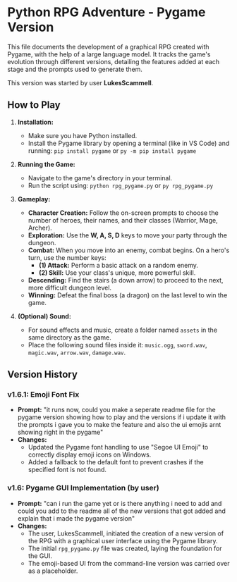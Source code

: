 # Python RPG Adventure - Pygame Version

This file documents the development of a graphical RPG created with Pygame, with the help of a large language model. It tracks the game's evolution through different versions, detailing the features added at each stage and the prompts used to generate them.

This version was started by user **LukesScammell**.

## How to Play

1.  **Installation:**
    *   Make sure you have Python installed.
    *   Install the Pygame library by opening a terminal (like in VS Code) and running: `pip install pygame` or `py -m pip install pygame`

2.  **Running the Game:**
    *   Navigate to the game's directory in your terminal.
    *   Run the script using: `python rpg_pygame.py` or `py rpg_pygame.py`

3.  **Gameplay:**
    *   **Character Creation:** Follow the on-screen prompts to choose the number of heroes, their names, and their classes (Warrior, Mage, Archer).
    *   **Exploration:** Use the **W, A, S, D** keys to move your party through the dungeon.
    *   **Combat:** When you move into an enemy, combat begins. On a hero's turn, use the number keys:
        *   **(1) Attack:** Perform a basic attack on a random enemy.
        *   **(2) Skill:** Use your class's unique, more powerful skill.
    *   **Descending:** Find the stairs (a down arrow) to proceed to the next, more difficult dungeon level.
    *   **Winning:** Defeat the final boss (a dragon) on the last level to win the game.

4.  **(Optional) Sound:**
    *   For sound effects and music, create a folder named `assets` in the same directory as the game.
    *   Place the following sound files inside it: `music.ogg`, `sword.wav`, `magic.wav`, `arrow.wav`, `damage.wav`.

## Version History

### v1.6.1: Emoji Font Fix

*   **Prompt:** "it runs now, could you make a seperate readme file for the pygame version showing how to play and the versions if i update it with the prompts i gave you to make the feature and also the ui emojis arnt showing right in the pygame"
*   **Changes:**
    *   Updated the Pygame font handling to use "Segoe UI Emoji" to correctly display emoji icons on Windows.
    *   Added a fallback to the default font to prevent crashes if the specified font is not found.

### v1.6: Pygame GUI Implementation (by user)

*   **Prompt:** "can i run the game yet or is there anything i need to add and could you add to the readme all of the new versions that got added and explain that i made the pygame version"
*   **Changes:**
    *   The user, LukesScammell, initiated the creation of a new version of the RPG with a graphical user interface using the Pygame library.
    *   The initial `rpg_pygame.py` file was created, laying the foundation for the GUI.
    *   The emoji-based UI from the command-line version was carried over as a placeholder.
